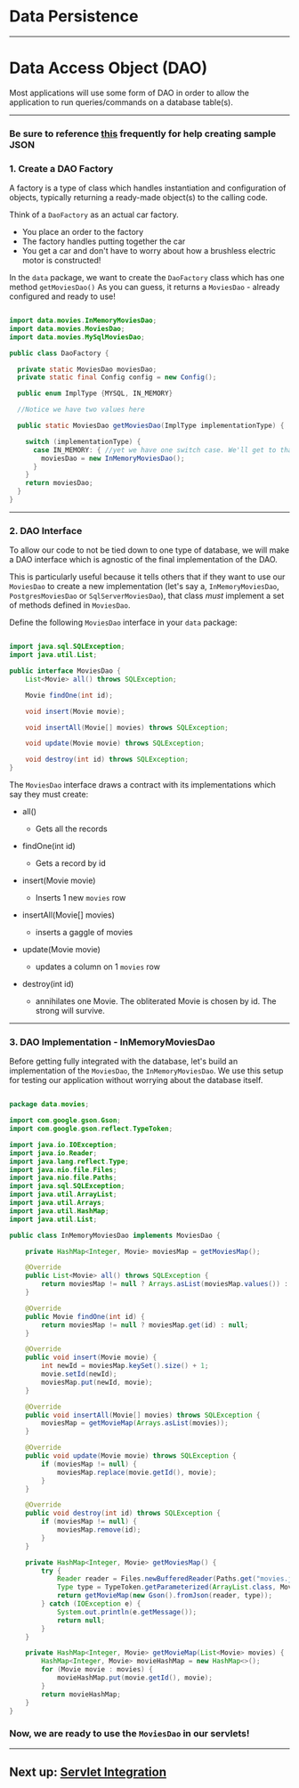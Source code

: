 # Data Persistence

---

# Data Access Object (DAO)

Most applications will use some form of DAO in order to allow the application to run queries/commands on a database
table(s).

---

### Be sure to reference [this](documentation.md) frequently for help creating sample JSON

### 1. Create a DAO Factory

A factory is a type of class which handles instantiation and configuration of objects, typically returning a ready-made
object(s) to the calling code.

Think of a `DaoFactory` as an actual car factory.

- You place an order to the factory
- The factory handles putting together the car
- You get a car and don't have to worry about how a brushless electric motor is constructed!

In the `data` package, we want to create the `DaoFactory` class which has one method  `getMoviesDao()`
As you can guess, it returns a `MoviesDao` - already configured and ready to use!

```JAVA

import data.movies.InMemoryMoviesDao;
import data.movies.MoviesDao;
import data.movies.MySqlMoviesDao;

public class DaoFactory {

  private static MoviesDao moviesDao;
  private static final Config config = new Config();

  public enum ImplType {MYSQL, IN_MEMORY}

  //Notice we have two values here

  public static MoviesDao getMoviesDao(ImplType implementationType) {

    switch (implementationType) {
      case IN_MEMORY: { //yet we have one switch case. We'll get to that!
        moviesDao = new InMemoryMoviesDao();
      }
    }
    return moviesDao;
  }
}

```

---

### 2. DAO Interface

To allow our code to not be tied down to one type of database, we will make a DAO interface which is agnostic of the
final implementation of the DAO.

This is particularly useful because it tells others that if they want to use our `MoviesDao`
to create a new implementation (let's say a, `InMemoryMoviesDao`, `PostgresMoviesDao` or `SqlServerMoviesDao`), that
class *must* implement a set of methods defined in `MoviesDao`.

Define the following `MoviesDao` interface in your `data` package:

```JAVA

import java.sql.SQLException;
import java.util.List;

public interface MoviesDao {
    List<Movie> all() throws SQLException;

    Movie findOne(int id);

    void insert(Movie movie);

    void insertAll(Movie[] movies) throws SQLException;

    void update(Movie movie) throws SQLException;

    void destroy(int id) throws SQLException;
}

```

The `MoviesDao` interface draws a contract with its implementations which say they must create:

- all()
    - Gets all the records


- findOne(int id)
    - Gets a record by id


- insert(Movie movie)
    - Inserts 1 new `movies` row


- insertAll(Movie[] movies)
    - inserts a gaggle of movies


- update(Movie movie)
    - updates a column on 1 `movies` row


- destroy(int id)
    - annihilates one Movie. The obliterated Movie is chosen by id. The strong will survive.

---

### 3. DAO Implementation - InMemoryMoviesDao

Before getting fully integrated with the database, let's build an implementation of the `MoviesDao`,
the `InMemoryMoviesDao`. We use this setup for testing our application without worrying about the database itself.

```JAVA

package data.movies;

import com.google.gson.Gson;
import com.google.gson.reflect.TypeToken;

import java.io.IOException;
import java.io.Reader;
import java.lang.reflect.Type;
import java.nio.file.Files;
import java.nio.file.Paths;
import java.sql.SQLException;
import java.util.ArrayList;
import java.util.Arrays;
import java.util.HashMap;
import java.util.List;

public class InMemoryMoviesDao implements MoviesDao {

    private HashMap<Integer, Movie> moviesMap = getMoviesMap();

    @Override
    public List<Movie> all() throws SQLException {
        return moviesMap != null ? Arrays.asList(moviesMap.values()) : null;
    }

    @Override
    public Movie findOne(int id) {
        return moviesMap != null ? moviesMap.get(id) : null;
    }

    @Override
    public void insert(Movie movie) {
        int newId = moviesMap.keySet().size() + 1;
        movie.setId(newId);
        moviesMap.put(newId, movie);
    }

    @Override
    public void insertAll(Movie[] movies) throws SQLException {
        moviesMap = getMovieMap(Arrays.asList(movies));
    }

    @Override
    public void update(Movie movie) throws SQLException {
        if (moviesMap != null) {
            moviesMap.replace(movie.getId(), movie);
        }
    }

    @Override
    public void destroy(int id) throws SQLException {
        if (moviesMap != null) {
            moviesMap.remove(id);
        }
    }

    private HashMap<Integer, Movie> getMoviesMap() {
        try {
            Reader reader = Files.newBufferedReader(Paths.get("movies.json"));
            Type type = TypeToken.getParameterized(ArrayList.class, Movie.class).getType();
            return getMovieMap(new Gson().fromJson(reader, type));
        } catch (IOException e) {
            System.out.println(e.getMessage());
            return null;
        }
    }

    private HashMap<Integer, Movie> getMovieMap(List<Movie> movies) {
        HashMap<Integer, Movie> movieHashMap = new HashMap<>();
        for (Movie movie : movies) {
            movieHashMap.put(movie.getId(), movie);
        }
        return movieHashMap;
    }
}

```

### Now, we are ready to use the `MoviesDao` in our servlets!

---

## Next up: [Servlet Integration](7-servlet-integration.md)